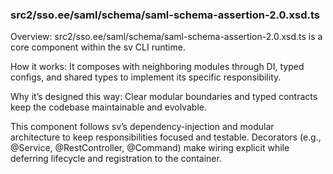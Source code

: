 ### src2/sso.ee/saml/schema/saml-schema-assertion-2.0.xsd.ts

Overview: src2/sso.ee/saml/schema/saml-schema-assertion-2.0.xsd.ts is a core component within the sv CLI runtime.

How it works: It composes with neighboring modules through DI, typed configs, and shared types to implement its specific responsibility.

Why it’s designed this way: Clear modular boundaries and typed contracts keep the codebase maintainable and evolvable.

This component follows sv’s dependency-injection and modular architecture to keep responsibilities focused and testable. Decorators (e.g., @Service, @RestController, @Command) make wiring explicit while deferring lifecycle and registration to the container.
